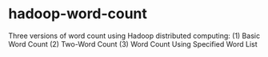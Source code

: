 hadoop-word-count
=================

Three versions of word count using Hadoop distributed computing: (1) Basic Word Count (2) Two-Word Count (3) Word Count Using Specified Word List

